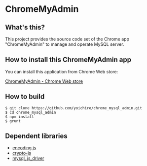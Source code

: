 ChromeMyAdmin
=======================

What's this?
------------

This project provides the source code set of the Chrome app "ChromeMyAdmin" to manage and operate MySQL server.

How to install this ChromeMyAdmin app
-------------------------------------

You can install this application from Chrome Web store:

[ChromeMyAdmin - Chrome Web store](https://chrome.google.com/webstore/detail/chromemyadmin/ndgnpnpakfcdjmpgmcaknimfgcldechn)

How to build
------------

```
$ git clone https://github.com/yoichiro/chrome_mysql_admin.git
$ cd chrome_mysql_admin
$ npm install
$ grunt
```

Dependent libraries
-------------------

* [encoding.js](http://code.google.com/p/stringencoding/)
* [crypto-js](https://code.google.com/p/crypto-js/)
* [mysql_js_driver](https://github.com/yoichiro/mysql_js_driver)
